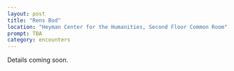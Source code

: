 ```yaml
---
layout: post
title: "Rens Bod"
location: "Heyman Center for the Humanities, Second Floor Common Room"
prompt: TBA
category: encounters
---
```


Details coming soon.